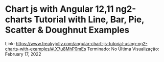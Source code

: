 # Chart js with Angular 12,11 ng2-charts Tutorial with Line, Bar, Pie, Scatter & Doughnut Examples

Link: https://www.freakyjolly.com/angular-chart-js-tutorial-using-ng2-charts-with-examples/#.X7u8MhP0mEs
Terminado: No
Última Visualização: February 17, 2022